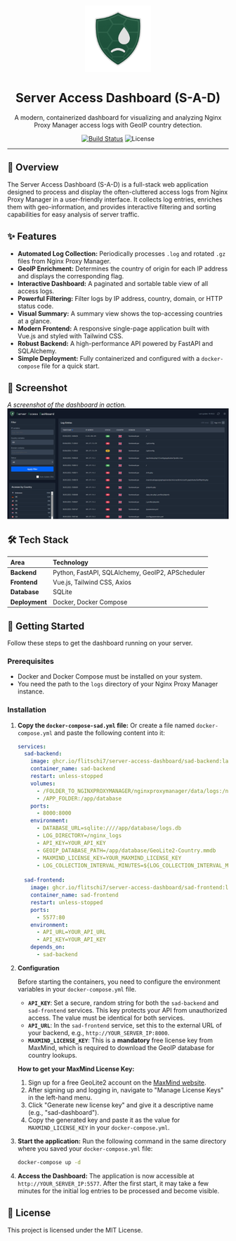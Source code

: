 <div align="center">
  <img src="/frontend/public/logo.png" alt="S-A-D Logo" width="150"/>
  <h1>Server Access Dashboard (S-A-D)</h1>
  <p>
    A modern, containerized dashboard for visualizing and analyzing Nginx Proxy Manager access logs with GeoIP country detection.
  </p>
  <p>
    <a href="https://github.com/flitschi7/server-access-dashboard/actions/workflows/docker-publish.yml"><img src="https://github.com/flitschi7/server-access-dashboard/actions/workflows/docker-publish.yml/badge.svg" alt="Build Status"></a>
    <img src="https://img.shields.io/badge/license-MIT-blue.svg" alt="License">
  </p>
</div>

---

## 🌟 Overview

The Server Access Dashboard (S-A-D) is a full-stack web application designed to process and display the often-cluttered access logs from Nginx Proxy Manager in a user-friendly interface. It collects log entries, enriches them with geo-information, and provides interactive filtering and sorting capabilities for easy analysis of server traffic.

## ✨ Features

- **Automated Log Collection:** Periodically processes `.log` and rotated `.gz` files from Nginx Proxy Manager.
- **GeoIP Enrichment:** Determines the country of origin for each IP address and displays the corresponding flag.
- **Interactive Dashboard:** A paginated and sortable table view of all access logs.
- **Powerful Filtering:** Filter logs by IP address, country, domain, or HTTP status code.
- **Visual Summary:** A summary view shows the top-accessing countries at a glance.
- **Modern Frontend:** A responsive single-page application built with Vue.js and styled with Tailwind CSS.
- **Robust Backend:** A high-performance API powered by FastAPI and SQLAlchemy.
- **Simple Deployment:** Fully containerized and configured with a `docker-compose` file for a quick start.

## 📸 Screenshot

_A screenshot of the dashboard in action._
![S-A-D Screenshot](images/sad-screenshot.png)

## 🛠️ Tech Stack

| Area           | Technology                                       |
| :------------- | :----------------------------------------------- |
| **Backend**    | Python, FastAPI, SQLAlchemy, GeoIP2, APScheduler |
| **Frontend**   | Vue.js, Tailwind CSS, Axios                      |
| **Database**   | SQLite                                           |
| **Deployment** | Docker, Docker Compose                           |

## 🚀 Getting Started

Follow these steps to get the dashboard running on your server.

### Prerequisites

- Docker and Docker Compose must be installed on your system.
- You need the path to the `logs` directory of your Nginx Proxy Manager instance.

### Installation

1.  **Copy the `docker-compose-sad.yml` file:**
    Or create a file named `docker-compose.yml` and paste the following content into it:

    ```yaml
    services:
      sad-backend:
        image: ghcr.io/flitschi7/server-access-dashboard/sad-backend:latest
        container_name: sad-backend
        restart: unless-stopped
        volumes:
          - /FOLDER_TO_NGINXPROXYMANAGER/nginxproxymanager/data/logs:/nginx_logs:ro
          - /APP_FOLDER:/app/database
        ports:
          - 8000:8000
        environment:
          - DATABASE_URL=sqlite:////app/database/logs.db
          - LOG_DIRECTORY=/nginx_logs
          - API_KEY=YOUR_API_KEY
          - GEOIP_DATABASE_PATH=/app/database/GeoLite2-Country.mmdb
          - MAXMIND_LICENSE_KEY=YOUR_MAXMIND_LICENSE_KEY
          - LOG_COLLECTION_INTERVAL_MINUTES=${LOG_COLLECTION_INTERVAL_MINUTES:-90} # Default to 90 minutes

      sad-frontend:
        image: ghcr.io/flitschi7/server-access-dashboard/sad-frontend:latest
        container_name: sad-frontend
        restart: unless-stopped
        ports:
          - 5577:80
        environment:
          - API_URL=YOUR_API_URL
          - API_KEY=YOUR_API_KEY
        depends_on:
          - sad-backend
    ```

2.  **Configuration**

    Before starting the containers, you need to configure the environment variables in your `docker-compose.yml` file.

    - **`API_KEY`**: Set a secure, random string for both the `sad-backend` and `sad-frontend` services. This key protects your API from unauthorized access. The value must be identical for both services.
    - **`API_URL`**: In the `sad-frontend` service, set this to the external URL of your backend, e.g., `http://YOUR_SERVER_IP:8000`.
    - **`MAXMIND_LICENSE_KEY`**: This is a **mandatory** free license key from MaxMind, which is required to download the GeoIP database for country lookups.

    **How to get your MaxMind License Key:**

    1.  Sign up for a free GeoLite2 account on the [MaxMind website](https://www.maxmind.com/en/geolite2/signup).
    2.  After signing up and logging in, navigate to "Manage License Keys" in the left-hand menu.
    3.  Click "Generate new license key" and give it a descriptive name (e.g., "sad-dashboard").
    4.  Copy the generated key and paste it as the value for `MAXMIND_LICENSE_KEY` in your `docker-compose.yml`.

3.  **Start the application:**
    Run the following command in the same directory where you saved your `docker-compose.yml` file:

    ```bash
    docker-compose up -d
    ```

4.  **Access the Dashboard:**
    The application is now accessible at `http://YOUR_SERVER_IP:5577`. After the first start, it may take a few minutes for the initial log entries to be processed and become visible.

## 📄 License

This project is licensed under the MIT License.
